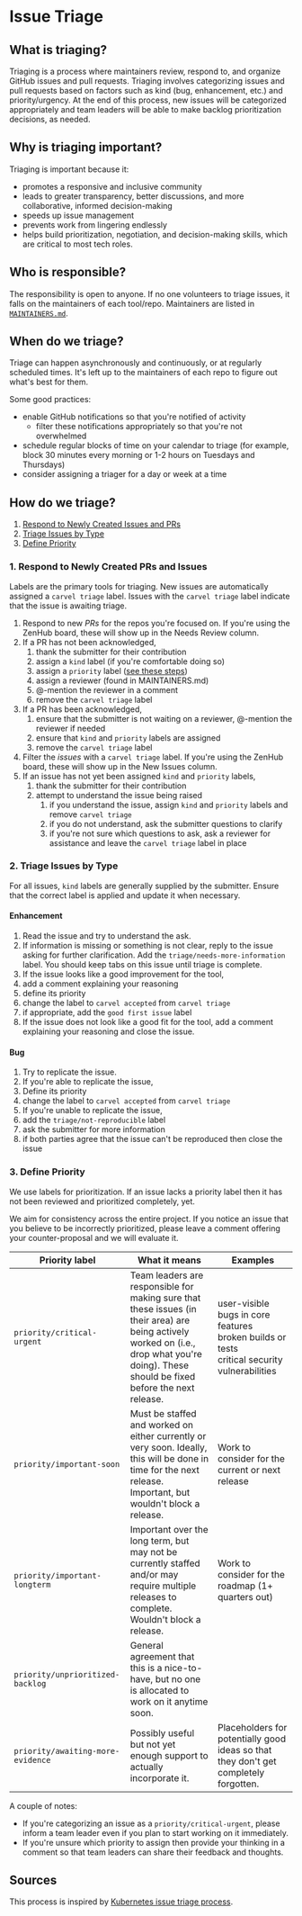 # Issue Triage

## What is triaging?
Triaging is a process where maintainers review, respond to, and organize GitHub issues and pull requests. Triaging involves categorizing issues and pull requests based on factors such as kind (bug, enhancement, etc.) and priority/urgency. At the end of this process, new issues will be categorized appropriately and team leaders will be able to make backlog prioritization decisions, as needed.

## Why is triaging important?
Triaging is important because it:
- promotes a responsive and inclusive community
- leads to greater transparency, better discussions, and more collaborative, informed decision-making
- speeds up issue management
- prevents work from lingering endlessly
- helps build prioritization, negotiation, and decision-making skills, which are critical to most tech roles.

## Who is responsible?
The responsibility is open to anyone. If no one volunteers to triage issues, it falls on the maintainers of each tool/repo. Maintainers are listed in [`MAINTAINERS.md`](https://github.com/vmware-tanzu/carvel/blob/develop/MAINTAINERS.md).

## When do we triage?
Triage can happen asynchronously and continuously, or at regularly scheduled times. It's left up to the maintainers of each repo to figure out what's best for them.

Some good practices:
- enable GitHub notifications so that you're notified of activity
  - filter these notifications appropriately so that you're not overwhelmed
- schedule regular blocks of time on your calendar to triage (for example, block 30 minutes every morning or 1-2 hours on Tuesdays and Thursdays)
- consider assigning a triager for a day or week at a time

## How do we triage?
1. [Respond to Newly Created Issues and PRs](#1-respond-to-newly-created-prs-and-issues)
2. [Triage Issues by Type](#2-triage-issues-by-type)
3. [Define Priority](#3-define-priority)

### 1. Respond to Newly Created PRs and Issues
Labels are the primary tools for triaging. New issues are automatically assigned a `carvel triage` label. Issues with the `carvel triage` label indicate that the issue is awaiting triage.

1. Respond to new _PRs_ for the repos you're focused on. If you're using the ZenHub board, these will show up in the Needs Review column.
1. If a PR has not been acknowledged,
    1. thank the submitter for their contribution
    1. assign a `kind` label (if you're comfortable doing so)
    1. assign a `priority` label ([see these steps](#3-define-priority))
    1. assign a reviewer (found in MAINTAINERS.md)
    1. @-mention the reviewer in a comment
    1. remove the `carvel triage` label
1. If a PR has been acknowledged,
    1. ensure that the submitter is not waiting on a reviewer, @-mention the reviewer if needed
    1. ensure that `kind` and `priority` labels are assigned
    1. remove the `carvel triage` label
1. Filter the _issues_ with a `carvel triage` label. If you're using the ZenHub board, these will show up in the New Issues column.
1. If an issue has not yet been assigned `kind` and `priority` labels,
    1. thank the submitter for their contribution
    1. attempt to understand the issue being raised
        1. if you understand the issue, assign `kind` and `priority` labels and remove `carvel triage`
        1. if you do not understand, ask the submitter questions to clarify
        1. if you're not sure which questions to ask, ask a reviewer for assistance and leave the `carvel triage` label in place

### 2. Triage Issues by Type
For all issues, `kind` labels are generally supplied by the submitter. Ensure that the correct label is applied and update it when necessary.

#### Enhancement
1. Read the issue and try to understand the ask.
1. If information is missing or something is not clear, reply to the issue asking for further clarification. Add the `triage/needs-more-information` label. You should keep tabs on this issue until triage is complete.
1. If the issue looks like a good improvement for the tool,
  1. add a comment explaining your reasoning
  1. define its priority
  1. change the label to `carvel accepted` from `carvel triage`
  1. if appropriate, add the `good first issue` label
1. If the issue does not look like a good fit for the tool, add a comment explaining your reasoning and close the issue.

#### Bug
1. Try to replicate the issue.
1. If you're able to replicate the issue,
  1. Define its priority
  1. change the label to `carvel accepted` from `carvel triage`
1. If you're unable to replicate the issue,
  1. add the `triage/not-reproducible` label
  1. ask the submitter for more information
  1. if both parties agree that the issue can't be reproduced then close the issue

### 3. Define Priority
We use labels for prioritization. If an issue lacks a priority label then it has not been reviewed and prioritized completely, yet.

We aim for consistency across the entire project. If you notice an issue that you believe to be incorrectly prioritized, please leave a comment offering your counter-proposal and we will evaluate it.

| Priority label | What it means | Examples |
|---|---|---|
| `priority/critical-urgent` | Team leaders are responsible for making sure that these issues (in their area) are being actively worked on (i.e., drop what you're doing). These should be fixed before the next release. | user-visible bugs in core features <br> broken builds or tests <br> critical security vulnerabilities |
| `priority/important-soon` | Must be staffed and worked on either currently or very soon. Ideally, this will be done in time for the next release. Important, but wouldn't block a release. | Work to consider for the current or next release  |
| `priority/important-longterm` | Important over the long term, but may not be currently staffed and/or may require multiple releases to complete. Wouldn't block a release. | Work to consider for the roadmap (1+ quarters out) |
| `priority/unprioritized-backlog` | General agreement that this is a nice-to-have, but no one is allocated to work on it anytime soon. |  |
| `priority/awaiting-more-evidence` | Possibly useful but not yet enough support to actually incorporate it. | Placeholders for potentially good ideas so that they don't get completely forgotten. |

A couple of notes:
- If you're categorizing an issue as a `priority/critical-urgent`, please inform a team leader even if you plan to start working on it immediately.
- If you're unsure which priority to assign then provide your thinking in a comment so that team leaders can share their feedback and thoughts.

## Sources
This process is inspired by [Kubernetes issue triage process](https://github.com/kubernetes/community/blob/master/contributors/guide/issue-triage.md#how-to-triage-a-step-by-step-flow).
